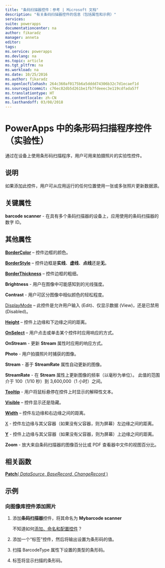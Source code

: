 ```yaml
---
title: "条码扫描器控件：参考 | Microsoft 文档"
description: "有关条码扫描器控件的信息（包括属性和示例）"
services: 
suite: powerapps
documentationcenter: na
author: fikaradz
manager: anneta
editor: 
tags: 
ms.service: powerapps
ms.devlang: na
ms.topic: article
ms.tgt_pltfrm: na
ms.workload: na
ms.date: 10/25/2016
ms.author: fikaradz
ms.openlocfilehash: 264c360af0175b6a5dddd74306b32c7d1ecaef1d
ms.sourcegitcommit: c76ec82db5d261be1fb7fdeeec3e119cdfada57f
ms.translationtype: HT
ms.contentlocale: zh-CN
ms.lasthandoff: 03/08/2018
---
```

# <a name="barcode-scanner-control-experimental-in-powerapps"></a>PowerApps 中的条形码扫描程序控件（实验性）
通过在设备上使用条形码扫描程序，用户可用来拍摄照片的实验性控件。

## <a name="description"></a>说明
如果添加此控件，用户可从应用运行的任何位置使用一张或多张照片更新数据源。

## <a name="key-properties"></a>关键属性
**barcode scanner** - 在具有多个条码扫描器的设备上，应用使用的条码扫描器的数字 ID。

## <a name="additional-properties"></a>其他属性
**[BorderColor](properties-color-border.md)** – 控件边框的颜色。

**[BorderStyle](properties-color-border.md)** – 控件边框是**实线**、**虚线**、**点线**还是**无**。

**[BorderThickness](properties-color-border.md)** – 控件边框的粗细。

**Brightness** - 用户在图像中可能感知到的光线强度。

**Contrast** - 用户可区分图像中相似颜色的轻松程度。

[DisplayMode](properties-core.md) – 此控件是允许用户输入 (Edit)、仅显示数据 (View)，还是已禁用 (Disabled)。

**[Height](properties-size-location.md)** – 控件上边缘和下边缘之间的距离。

**[OnSelect](properties-core.md)** – 用户点击或单击某个控件时应用响应的方式。

**OnStream** - 更新 **Stream** 属性时应用的响应方式。

**Photo** - 用户拍摄照片时捕获的图像。

**Stream** - 基于 **StreamRate** 属性自动更新的图像。

**StreamRate** - 在 **Stream** 属性上更新图像的频率（以毫秒为单位）。  此值的范围介于 100（1/10 秒）到 3,600,000（1 小时）之间。

**[Tooltip](properties-core.md)** - 用户将鼠标悬停在控件上时显示的解释性文本。

**[Visible](properties-core.md)** – 控件显示还是隐藏。

**[Width](properties-size-location.md)** – 控件左边缘和右边缘之间的距离。

[X](properties-size-location.md) - 控件左边缘与其父容器（如果没有父容器，则为屏幕）左边缘之间的距离。

**[Y](properties-size-location.md)** - 控件上边缘与其父容器（如果没有父容器，则为屏幕）上边缘之间的距离。

**Zoom** - 放大来自条码扫描器的图像百分比或 PDF 查看器中文件的视图百分比。

## <a name="related-functions"></a>相关函数
[**Patch**( *DataSource*, *BaseRecord*, *ChangeRecord* )](../functions/function-patch.md)

## <a name="example"></a>示例
### <a name="add-photos-to-an-image-gallery-control"></a>向图像库控件添加照片
1. 添加**条码扫描器**控件，将其命名为 **Mybarcode scanner**

    不知道如何[添加、命名和配置控件](../add-configure-controls.md)？
2. 添加一个“标签”控件，然后将输出设置为条形码的值。  
3. 扫描 BarcodeType 属性下设置的类型的条形码。
4. 标签将显示扫描的条形码。
